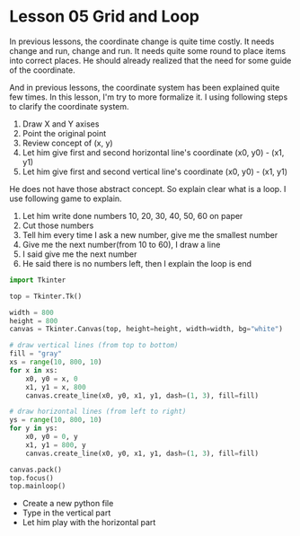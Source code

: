 Lesson 05 Grid and Loop
====================

In previous lessons, the coordinate change is quite time costly. It needs change and run, change and run. It needs quite some round to place items into correct places. He should already realized that the need for some guide of the coordinate.

And in previous lessons, the coordinate system has been explained quite few times. In this lesson, I'm try to more formalize it. I using following steps to clarify the coordinate system.

1.  Draw X and Y axises
1.  Point the original point
1.  Review concept of (x, y)
1.  Let him give first and second horizontal line's coordinate (x0, y0) - (x1, y1)
1.  Let him give first and second vertical line's coordinate (x0, y0) - (x1, y1)

He does not have those abstract concept. So explain clear what is a loop. I use following game to explain.

1.  Let him write done numbers 10, 20, 30, 40, 50, 60 on paper
1.  Cut those numbers
1.  Tell him every time I ask a new number, give me the smallest number
1.  Give me the next number(from 10 to 60), I draw a line
1.  I said give me the next number
1.  He said there is no numbers left, then I explain the loop is end



```python
import Tkinter

top = Tkinter.Tk()

width = 800
height = 800
canvas = Tkinter.Canvas(top, height=height, width=width, bg="white")

# draw vertical lines (from top to bottom)
fill = "gray"
xs = range(10, 800, 10)
for x in xs:
	x0, y0 = x, 0
	x1, y1 = x, 800
	canvas.create_line(x0, y0, x1, y1, dash=(1, 3), fill=fill)

# draw horizontal lines (from left to right)
ys = range(10, 800, 10)
for y in ys:
	x0, y0 = 0, y
	x1, y1 = 800, y
	canvas.create_line(x0, y0, x1, y1, dash=(1, 3), fill=fill)

canvas.pack()
top.focus()
top.mainloop()
```

* Create a new python file
* Type in the vertical part
* Let him play with the horizontal part
